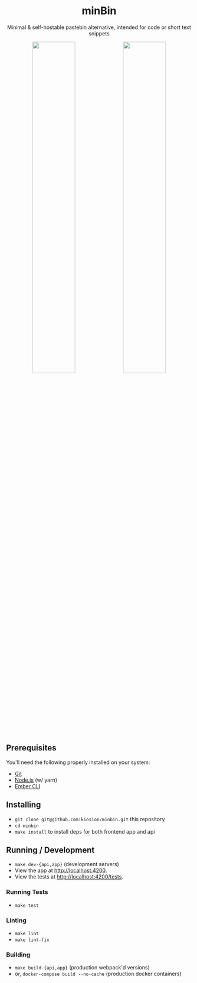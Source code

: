 <div align="center">
  <h1>minBin</h1>
  <p>Minimal & self-hostable pastebin alternative, intended for code or short text snippets </p>
  <img src="https://user-images.githubusercontent.com/34040324/209887375-98aa07b0-8e10-497a-91f0-9ebd08931dae.png" width="48%" /> <img src="https://user-images.githubusercontent.com/34040324/209887352-99272ab1-e63d-4e0c-89f4-50e65a40eaa5.png" width="48%" />
</div>

## Prerequisites

You'll need the following properly installed on your system:

* [Git](https://git-scm.com/)
* [Node.js](https://nodejs.org/) (w/ yarn)
* [Ember CLI](https://cli.emberjs.com/release/)

## Installing

* `git clone git@github.com:kiosion/minbin.git` this repository
* `cd minbin`
* `make install` to install deps for both frontend app and api

## Running / Development

* `make dev-{api,app}` (development servers)
* View the app at [http://localhost:4200](http://localhost:4200).
* View the tests at [http://localhost:4200/tests](http://localhost:4200/tests).

### Running Tests

* `make test`

### Linting

* `make lint`
* `make lint-fix`

### Building

* `make build-{api,app}` (production webpack'd versions)
* or, `docker-compose build --no-cache` (production docker containers)
